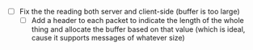 - [ ] Fix the the reading both server and client-side (buffer is too large)
    - [ ] Add a header to each packet to indicate the length of the whole thing and allocate the buffer based on that value (which is ideal, cause it supports messages of whatever size)
